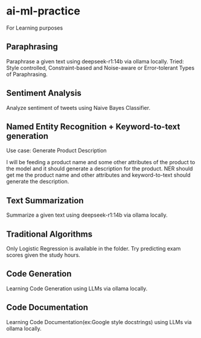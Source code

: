 # ai-ml-practice
For Learning purposes

## Paraphrasing

Paraphrase a given text using deepseek-r1:14b via ollama locally.
Tried: Style controlled, Constraint-based and Noise-aware or Error-tolerant Types of Paraphrasing.


## Sentiment Analysis

Analyze sentiment of tweets using Naive Bayes Classifier.


## Named Entity Recognition + Keyword-to-text generation

Use case: Generate Product Description

I will be feeding a product name and some other attributes of the product to the model and it should generate a description for the product.
NER should get me the product name and other attributes and keyword-to-text should generate the description.


## Text Summarization

Summarize a given text using deepseek-r1:14b via ollama locally.

## Traditional Algorithms
Only Logistic Regression is available in the folder.
Try predicting exam scores given the study hours.

## Code Generation
Learning Code Generation using LLMs via ollama locally.

## Code Documentation
Learning Code Documentation(ex:Google style docstrings) using LLMs via ollama locally.